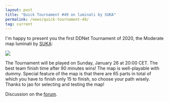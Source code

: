 ```yaml
---
layout: post
title: "Quick Tournament #49 on luminati by SUKA"
permalink: /news/quick-tournament-49/
tag: current
---
```


I'm happy to present you the first DDNet Tournament of 2020, the Moderate map luminati by [SUKA](/mappers/SUKA/):

[<img class="demo" src="/luminati.png" />](//forum.ddnet.org/viewtopic.php?f=33&t=6897)

The Tournament will be played on Sunday, January 26 at 20:00 CET. The best team finish time after 90 minutes wins! The map is well-playable with dummy. Special feature of the map is that there are 65 parts in total of which you have to finish only 15 to finish, so choose your path wisely. Thanks to jao for selecting and testing the map!

Discussion on the [forum](//forum.ddnet.org/viewtopic.php?f=33&t=6897).
